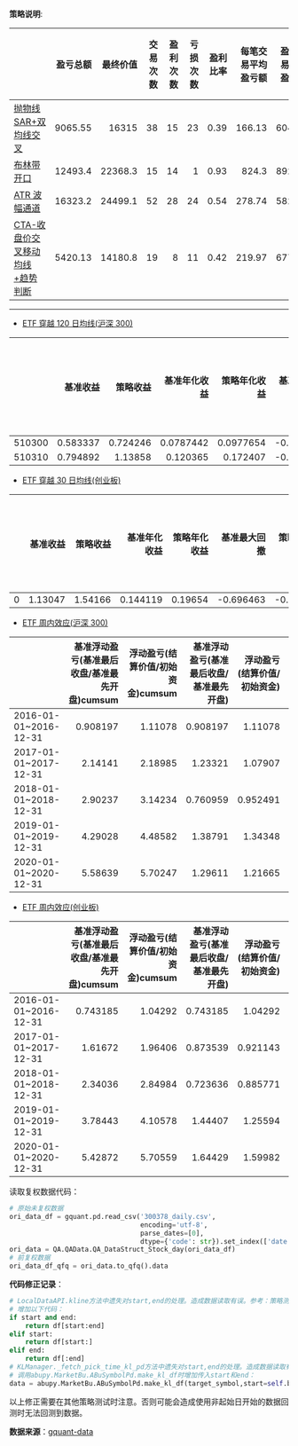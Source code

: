 **策略说明**:

|                                                                                            | 盈亏总额 | 最终价值 | 交易次数 | 盈利次数 | 亏损次数 | 盈利比率 | 每笔交易平均盈亏额 | 盈利交易平均盈利额 | 亏损交易平均亏损额 |    R | 最大回撤 | 买入平均花费 | 平均获利期望 | 平均亏损期望 | 盈亏比 | 策略年化收益 | 基准年化收益 | 赢利交易平均持股天数 | 亏损交易平均持股天数 |
| :----------------------------------------------------------------------------------------- | -------: | -------: | -------: | -------: | -------: | -------: | -----------------: | -----------------: | -----------------: | ---: | -------: | -----------: | -----------: | -----------: | -----: | -----------: | -----------: | -------------------: | -------------------: |
| [抛物线 SAR+双均线交叉](策略测试-趋向策略-抛物线SAR+双均线交叉.ipynb)                      |  9065.55 |    16315 |       38 |       15 |       23 |     0.39 |             166.13 |             604.37 |            -119.68 | 1.39 |    -0.16 |      2436.23 |         0.19 |        -0.06 |   1.97 |         0.13 |        -0.05 |                37.88 |                14.43 |
| [布林带开口](策略测试-通道策略-布林带通道宽度.ipynb)                                       |  12493.4 |  22368.3 |       15 |       14 |        1 |     0.93 |              824.3 |             892.39 |            -128.83 |  6.4 |    -0.26 |      3054.88 |         0.26 |        -0.07 |  11.73 |         0.26 |        -0.05 |                58.74 |                   22 |
| [ATR 波幅通道](策略测试-通道策略-ATR波幅通道.ipynb)                                        |  16323.2 |  24499.1 |       52 |       28 |       24 |     0.54 |             278.74 |             582.97 |             -76.19 | 3.66 |    -0.22 |      2194.26 |         0.19 |        -0.04 |   7.63 |         0.31 |        -0.05 |                50.59 |                20.67 |
| [CTA-收盘价交叉移动均线+趋势判断](策略测试-交叉策略-CTA-收盘价交叉移动均线+趋势判断.ipynb) |  5420.13 |  14180.8 |       19 |        8 |       11 |     0.42 |             219.97 |             677.52 |            -112.79 | 1.95 |    -0.11 |      2516.46 |         0.19 |        -0.04 |   4.94 |         0.09 |        -0.05 |                28.25 |                 6.55 |

---

- [ETF 穿越 120 日均线(沪深 300)](ETF穿越120日均线-沪深300.ipynb)

|        | 基准收益 | 策略收益 | 基准年化收益 | 策略年化收益 | 基准最大回撤 | 策略最大回撤 | 基准浮动盈亏(基准最后收盘/基准最先开盘) | 策略浮动盈亏(未结束交易当前价值+剩余现金/初始资金) |
| -----: | -------: | -------: | -----------: | -----------: | -----------: | -----------: | --------------------------------------: | -------------------------------------------------: |
| 510300 | 0.583337 | 0.724246 |    0.0787442 |    0.0977654 |    -0.461035 |    -0.173222 |                                 1.60564 |                                            1.82072 |
| 510310 | 0.794892 |  1.13858 |     0.120365 |     0.172407 |    -0.456236 |    -0.124193 |                                 1.78368 |                                            2.21731 |

- [ETF 穿越 30 日均线(创业板)](ETF穿越120日均线-创业板-159915.ipynb)

|     | 基准收益 | 策略收益 | 基准年化收益 | 策略年化收益 | 基准最大回撤 | 策略最大回撤 | 基准浮动盈亏(基准最后收盘/基准最先开盘) | 策略浮动盈亏(未结束交易当前价值+剩余现金/初始资金) |
| --: | -------: | -------: | -----------: | -----------: | -----------: | -----------: | --------------------------------------: | -------------------------------------------------: |
|   0 |  1.13047 |  1.54166 |     0.144119 |      0.19654 |    -0.696463 |    -0.466368 |                                  2.1761 |                                            2.79722 |

- [ETF 周内效应(沪深 300)](ETF周内效应-沪深300-510310.ipynb)

|                       | 基准浮动盈亏(基准最后收盘/基准最先开盘)cumsum | 浮动盈亏(结算价值/初始资金)cumsum | 基准浮动盈亏(基准最后收盘/基准最先开盘) | 浮动盈亏(结算价值/初始资金) | 基准最大回撤 | 策略最大回撤 |
| :-------------------- | --------------------------------------------: | --------------------------------: | --------------------------------------: | --------------------------: | -----------: | -----------: |
| 2016-01-01~2016-12-31 |                                      0.908197 |                           1.11078 |                                0.908197 |                     1.11078 |    -0.186782 |   -0.0649591 |
| 2017-01-01~2017-12-31 |                                       2.14141 |                           2.18985 |                                 1.23321 |                     1.07907 |   -0.0617413 |    -0.023934 |
| 2018-01-01~2018-12-31 |                                       2.90237 |                           3.14234 |                                0.760959 |                    0.952491 |    -0.306485 |    -0.142651 |
| 2019-01-01~2019-12-31 |                                       4.29028 |                           4.48582 |                                 1.38791 |                     1.34348 |    -0.132188 |    -0.100598 |
| 2020-01-01~2020-12-31 |                                       5.58639 |                           5.70247 |                                 1.29611 |                     1.21665 |    -0.156608 |    -0.128704 |

- [ETF 周内效应(创业板)](ETF周内效应-创业板159915.ipynb)

|                       | 基准浮动盈亏(基准最后收盘/基准最先开盘)cumsum | 浮动盈亏(结算价值/初始资金)cumsum | 基准浮动盈亏(基准最后收盘/基准最先开盘) | 浮动盈亏(结算价值/初始资金) | 基准最大回撤 | 策略最大回撤 |
| :-------------------- | --------------------------------------------: | --------------------------------: | --------------------------------------: | --------------------------: | -----------: | -----------: |
| 2016-01-01~2016-12-31 |                                      0.743185 |                           1.04292 |                                0.743185 |                     1.04292 |    -0.235353 |    -0.138827 |
| 2017-01-01~2017-12-31 |                                       1.61672 |                           1.96406 |                                0.873539 |                    0.921143 |    -0.177495 |    -0.142027 |
| 2018-01-01~2018-12-31 |                                       2.34036 |                           2.84984 |                                0.723636 |                    0.885771 |    -0.356348 |    -0.217943 |
| 2019-01-01~2019-12-31 |                                       3.78443 |                           4.10578 |                                 1.44407 |                     1.25594 |    -0.198336 |    -0.115312 |
| 2020-01-01~2020-12-31 |                                       5.42872 |                           5.70559 |                                 1.64429 |                     1.59982 |    -0.197064 |       -0.109 |

读取复权数据代码：

```python
# 原始未复权数据
ori_data_df = gquant.pd.read_csv('300378_daily.csv',
                                 encoding='utf-8',
                                 parse_dates=[0],
                                 dtype={'code': str}).set_index(['date', 'code'])
ori_data = QA.QAData.QA_DataStruct_Stock_day(ori_data_df)
# 前复权数据
ori_data_df_qfq = ori_data.to_qfq().data
```

**代码修正记录**：

```python
# LocalDataAPI.kline方法中遗失对start,end的处理。造成数据读取有误。参考：策略测试-通道策略-ATR波幅通道.ipynb
# 增加以下代码：
if start and end:
    return df[start:end]
elif start:
    return df[start:]
elif end:
    return df[:end]
# KLManager._fetch_pick_time_kl_pd方法中遗失对start,end的处理。造成数据读取有误。参考：策略测试-通道策略-ATR波幅通道.ipynb
# 调用abupy.MarketBu.ABuSymbolPd.make_kl_df时增加传入start和end：
data = abupy.MarketBu.ABuSymbolPd.make_kl_df(target_symbol,start=self.benchmark.start,end=self.benchmark.end)
```

以上修正需要在其他策略测试时注意。否则可能会造成使用非起始日开始的数据回测时无法回测到数据。

**数据来源**：[gquant-data](https://github.com/GuQiangJS/gquant-data)
